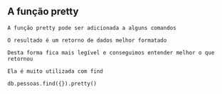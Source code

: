 ## A função pretty

```
A função pretty pode ser adicionada a alguns comandos
```

```
O resultado é um retorno de dados melhor formatado
```

```
Desta forma fica mais legível e conseguimos entender melhor o que retornou
```

```
Ela é muito utilizada com find
```

```
db.pessoas.find({}).pretty()
```
